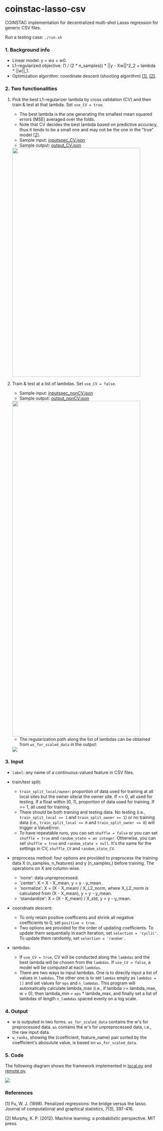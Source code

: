 # coinstac-lasso-csv
COINSTAC implementation for decentralized multi-shot Lasso regression for generic CSV files.

Run a testing case: `./run.sh`


### 1. Background info
- Linear model: y = wx + w0.
- L1-regularized objective: (1 / (2 * n_samples)) * ||y - Xw||^2_2 + lambda * ||w||_1. 
- Optimization algorithm: coordinate descent (shooting algorithm) [[1]](#1), [[2]](#2).

### 2. Two functionalities
1. Pick the best L1-regularizer lambda by cross validation (CV) and then train & test at that lambda. Set `use_CV = true`.
    - The best lambda is the one generating the smallest mean squared errors (MSE) averaged over the folds.
    - Note that CV decides the best lambda based on predictive accuracy, thus it tends to be a small one and may not be the one in the "true" model [[2]](#2). 
    - Sample input: [inputspec_CV.json](test/inputspec_CV.json)
    - Sample output: [output_CV.json](output_CV.json)

    <img src="https://github.com/trendscenter/coinstac-lasso-csv/blob/master/output_CV.png?raw=true" width=420 height=750>    
   
2. Train & test at a list of lambdas. Set `use_CV = false`.  
    - Sample input: [inputspec_nonCV.json](test/inputspec_nonCV.json)
    - Sample output: [output_nonCV.json](output_nonCV.json) 

    <img src="https://github.com/trendscenter/coinstac-lasso-csv/blob/master/output_nonCV.png?raw=true" width=420 height=1100> 

    - The regularization path along the list of lambdas can be obtained from `ws_for_scaled_data` in the output:
    <img src="https://github.com/trendscenter/coinstac-lasso-csv/blob/master/regularization_paths.png?raw=true"> 

### 3. Input
- `label`: any name of a continuous-valued feature in CSV files.

- train/test split:
    - `train_split_local/owner`: proportion of data used for training at all local sites but the owner site/at the owner site. If <= 0, all used for testing. If a float within (0, 1), proportion of data used for training. If >= 1, all used for training.
    - There should be both training and testing data. No testing (i.e., `train_split_local >= 1` and `train_split_owner >= 1`) or no training data (i.e., `train_split_local <= 0` and `train_split_owner <= 0`) will trigger a ValueError.
    - To have repeatable runs, you can set `shuffle = false` or you can set `shuffle = true` and `random_state = an integer`. Otherwise, you can set `shuffle = true` and `random_state = null`. It's the same for the settings in CV, `shuffle_CV` and `random_state_CV`.

- preprocess method: four options are provided to preprocess the training data X (n_samples, n_features) and y (n_samples,) before training. The operations on X are column-wise.
    - 'none': data unpreprocessed.
    - 'center': X = X - X_mean, y = y - y_mean.
    - 'normalize': X = (X - X_mean) / X_L2_norm, where X_L2_norm is calculated from (X - X_mean), y = y - y_mean. 
    - 'standardize': X = (X - X_mean) / X_std, y = y - y_mean.

- cooridnate descent:
    - To only retain positive coefficents and shrink all negative coefficients to 0, set `positive = true`.
    - Two options are provided for the order of updating coefficients. To update them sequentially in each iteration, set `selection = 'cyclic'`. To update them randomly, set `selection = 'random'`.

- lambdas:
    - If `use_CV = true`, CV will be conducted along the `lambdas` and the best lambda will be chosen from the `lambdas`. If `use_CV = false`, a model will be computed at each `lambdas`.
    - There are two ways to input lambdas. One is to directly input a list of values in `lambdas`. The other one is to set `lamdas` empty as `lambdas = []` and set values for `eps` and `n_lambdas`. This program will automatically calculate lambda_max (i.e., if lambda >= lambda_max, w = 0), then lambda_min = `eps` * lambda_max, and finally set a list of lambdas of length `n_lambdas` spaced evenly on a log scale. 

### 4. Output
- w is outputed in two forms. `ws_for_scaled_data` contains the w's for preprocessed data. `ws` contains the w's for unpreprocessed data, i.e., the raw input data. 
- `w_ranks`, showing the (coefficient, feature_name) pair sorted by the coefficient's abosulute value, is based on `ws_for_scaled_data`.  


### 5. Code
The following diagram shows the framework implemented in [local.py](scripts/local.py) and [remote.py](scripts/remote.py).

<img src="https://github.com/trendscenter/coinstac-lasso-csv/blob/master/decentralized_lasso.png?raw=true"> 


### References
<a id="1">[1]</a> Fu, W. J. (1998). Penalized regressions: the bridge versus the lasso. Journal of computational and graphical statistics, 7(3), 397-416.

<a id="2">[2]</a> Murphy, K. P. (2012). Machine learning: a probabilistic perspective. MIT press.

